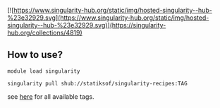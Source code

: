 

[![https://www.singularity-hub.org/static/img/hosted-singularity--hub-%23e32929.svg](https://www.singularity-hub.org/static/img/hosted-singularity--hub-%23e32929.svg)](https://singularity-hub.org/collections/4819)

## How to use?

```
module load singularity 

singularity pull shub://statiksof/singularity-recipes:TAG
```

see [here](https://singularity-hub.org/collections/4819) for all available tags.

